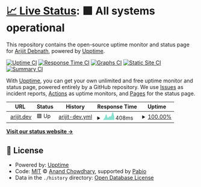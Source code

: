 # [📈 Live Status](https://status.arijit.dev): <!--live status--> **🟩 All systems operational**

This repository contains the open-source uptime monitor and status page for [Arijit Debnath](arijit.dev), powered by [Upptime](https://github.com/upptime/upptime).

[![Uptime CI](https://github.com/arijitdn/statuschecker/workflows/Uptime%20CI/badge.svg)](https://github.com/arijitdn/statuschecker/actions?query=workflow%3A%22Uptime+CI%22)
[![Response Time CI](https://github.com/arijitdn/statuschecker/workflows/Response%20Time%20CI/badge.svg)](https://github.com/arijitdn/statuschecker/actions?query=workflow%3A%22Response+Time+CI%22)
[![Graphs CI](https://github.com/arijitdn/statuschecker/workflows/Graphs%20CI/badge.svg)](https://github.com/arijitdn/statuschecker/actions?query=workflow%3A%22Graphs+CI%22)
[![Static Site CI](https://github.com/arijitdn/statuschecker/workflows/Static%20Site%20CI/badge.svg)](https://github.com/arijitdn/statuschecker/actions?query=workflow%3A%22Static+Site+CI%22)
[![Summary CI](https://github.com/arijitdn/statuschecker/workflows/Summary%20CI/badge.svg)](https://github.com/arijitdn/statuschecker/actions?query=workflow%3A%22Summary+CI%22)

With [Upptime](https://upptime.js.org), you can get your own unlimited and free uptime monitor and status page, powered entirely by a GitHub repository. We use [Issues](https://github.com/arijitdn/statuschecker/issues) as incident reports, [Actions](https://github.com/arijitdn/statuschecker/actions) as uptime monitors, and [Pages](https://status.arijit.dev) for the status page.

<!--start: status pages-->
<!-- This summary is generated by Upptime (https://github.com/upptime/upptime) -->
<!-- Do not edit this manually, your changes will be overwritten -->
<!-- prettier-ignore -->
| URL | Status | History | Response Time | Uptime |
| --- | ------ | ------- | ------------- | ------ |
| <img alt="" src="https://icons.duckduckgo.com/ip3/arijit.dev.ico" height="13"> [arijit.dev](https://arijit.dev) | 🟩 Up | [arijit-dev.yml](https://github.com/arijitdn/statuschecker/commits/HEAD/history/arijit-dev.yml) | <details><summary><img alt="Response time graph" src="./graphs/arijit-dev/response-time-week.png" height="20"> 408ms</summary><br><a href="https://status.arijit.dev/history/arijit-dev"><img alt="Response time 310" src="https://img.shields.io/endpoint?url=https%3A%2F%2Fraw.githubusercontent.com%2Farijitdn%2Fstatuschecker%2FHEAD%2Fapi%2Farijit-dev%2Fresponse-time.json"></a><br><a href="https://status.arijit.dev/history/arijit-dev"><img alt="24-hour response time 291" src="https://img.shields.io/endpoint?url=https%3A%2F%2Fraw.githubusercontent.com%2Farijitdn%2Fstatuschecker%2FHEAD%2Fapi%2Farijit-dev%2Fresponse-time-day.json"></a><br><a href="https://status.arijit.dev/history/arijit-dev"><img alt="7-day response time 408" src="https://img.shields.io/endpoint?url=https%3A%2F%2Fraw.githubusercontent.com%2Farijitdn%2Fstatuschecker%2FHEAD%2Fapi%2Farijit-dev%2Fresponse-time-week.json"></a><br><a href="https://status.arijit.dev/history/arijit-dev"><img alt="30-day response time 351" src="https://img.shields.io/endpoint?url=https%3A%2F%2Fraw.githubusercontent.com%2Farijitdn%2Fstatuschecker%2FHEAD%2Fapi%2Farijit-dev%2Fresponse-time-month.json"></a><br><a href="https://status.arijit.dev/history/arijit-dev"><img alt="1-year response time 310" src="https://img.shields.io/endpoint?url=https%3A%2F%2Fraw.githubusercontent.com%2Farijitdn%2Fstatuschecker%2FHEAD%2Fapi%2Farijit-dev%2Fresponse-time-year.json"></a></details> | <details><summary><a href="https://status.arijit.dev/history/arijit-dev">100.00%</a></summary><a href="https://status.arijit.dev/history/arijit-dev"><img alt="All-time uptime 100.00%" src="https://img.shields.io/endpoint?url=https%3A%2F%2Fraw.githubusercontent.com%2Farijitdn%2Fstatuschecker%2FHEAD%2Fapi%2Farijit-dev%2Fuptime.json"></a><br><a href="https://status.arijit.dev/history/arijit-dev"><img alt="24-hour uptime 100.00%" src="https://img.shields.io/endpoint?url=https%3A%2F%2Fraw.githubusercontent.com%2Farijitdn%2Fstatuschecker%2FHEAD%2Fapi%2Farijit-dev%2Fuptime-day.json"></a><br><a href="https://status.arijit.dev/history/arijit-dev"><img alt="7-day uptime 100.00%" src="https://img.shields.io/endpoint?url=https%3A%2F%2Fraw.githubusercontent.com%2Farijitdn%2Fstatuschecker%2FHEAD%2Fapi%2Farijit-dev%2Fuptime-week.json"></a><br><a href="https://status.arijit.dev/history/arijit-dev"><img alt="30-day uptime 100.00%" src="https://img.shields.io/endpoint?url=https%3A%2F%2Fraw.githubusercontent.com%2Farijitdn%2Fstatuschecker%2FHEAD%2Fapi%2Farijit-dev%2Fuptime-month.json"></a><br><a href="https://status.arijit.dev/history/arijit-dev"><img alt="1-year uptime 100.00%" src="https://img.shields.io/endpoint?url=https%3A%2F%2Fraw.githubusercontent.com%2Farijitdn%2Fstatuschecker%2FHEAD%2Fapi%2Farijit-dev%2Fuptime-year.json"></a></details>

<!--end: status pages-->

[**Visit our status website →**](https://status.arijit.dev)

## 📄 License

- Powered by: [Upptime](https://github.com/upptime/upptime)
- Code: [MIT](./LICENSE) © [Anand Chowdhary](https://anandchowdhary.com), supported by [Pabio](https://pabio.com)
- Data in the `./history` directory: [Open Database License](https://opendatacommons.org/licenses/odbl/1-0/)
